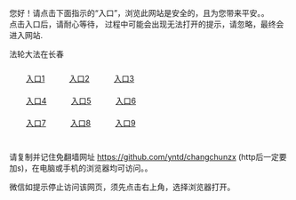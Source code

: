 您好！请点击下面指示的“入口”，浏览此网站是安全的，且为您带来平安。。 <br/>
点击入口后，请耐心等待， 过程中可能会出现无法打开的提示，请忽略，最终会进入网站. </br>

法轮大法在长春<br/>
<div style="padding:10px"><a style="margin:20px" target="_blank" href="https://d39e7a01b72pe0.cloudfront.net/2Qpsp?vsmjho" id="ccLink1" rel="nofollow">入口1</a> <a target="_blank" style="margin:20px" href="https://d1c2qw82tajkh0.cloudfront.net/2Qpsp?uchlkuv" id="ccLink2" rel="nofollow">入口2</a> <a style="margin:20px" target="_blank" href="https://d1t31qq69w0wlc.cloudfront.net/2Qpsp?jdqke" id="ccLink3" rel="nofollow">入口3</a></div>

<div style="padding:10px" ><a style="margin:20px" target="_blank" href="https://d39e7a01b72pe0.cloudfront.net/2Qpsp?vsmjho" id="ccLink4" rel="nofollow">入口4</a> <a style="margin:20px" href="https://d1c2qw82tajkh0.cloudfront.net/2Qpsp?uchlkuv" target="_blank" id="ccLink5" rel="nofollow">入口5</a> <a style="margin:20px" href="https://d1t31qq69w0wlc.cloudfront.net/2Qpsp?jdqke" target="_blank" id="ccLink6" rel="nofollow">入口6</a></div>

<div style="padding:10px"><a style="margin:20px" target="_blank" href="https://d39e7a01b72pe0.cloudfront.net/2Qpsp?vsmjho" id="ccLink7" rel="nofollow">入口7</a> <a style="margin:20px" href="https://d1c2qw82tajkh0.cloudfront.net/2Qpsp?uchlkuv" target="_blank" id="ccLink8" rel="nofollow">入口8</a> <a style="margin:20px" target="_blank" href="https://d1t31qq69w0wlc.cloudfront.net/2Qpsp?jdqke" id="ccLink9" rel="nofollow">入口9</a></div>

<br/>



请复制并记住免翻墙网址 https://github.com/yntd/changchunzx (http后一定要加s)，在电脑或手机的浏览器均可访问。。<br/>

微信如提示停止访问该网页，须先点击右上角，选择浏览器打开。

